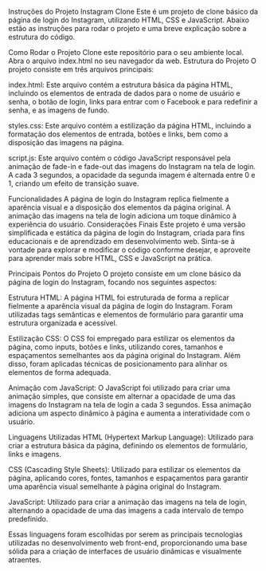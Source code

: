 Instruções do Projeto Instagram Clone
Este é um projeto de clone básico da página de login do Instagram, utilizando HTML, CSS e JavaScript. Abaixo estão as instruções para rodar o projeto e uma breve explicação sobre a estrutura do código.

Como Rodar o Projeto
Clone este repositório para o seu ambiente local.
Abra o arquivo index.html no seu navegador da web.
Estrutura do Projeto
O projeto consiste em três arquivos principais:

index.html: Este arquivo contém a estrutura básica da página HTML, incluindo os elementos de entrada de dados para o nome de usuário e senha, o botão de login, links para entrar com o Facebook e para redefinir a senha, e as imagens de fundo.

styles.css: Este arquivo contém a estilização da página HTML, incluindo a formatação dos elementos de entrada, botões e links, bem como a disposição das imagens na página.

script.js: Este arquivo contém o código JavaScript responsável pela animação de fade-in e fade-out das imagens do Instagram na tela de login. A cada 3 segundos, a opacidade da segunda imagem é alternada entre 0 e 1, criando um efeito de transição suave.

Funcionalidades
A página de login do Instagram replica fielmente a aparência visual e a disposição dos elementos da página original.
A animação das imagens na tela de login adiciona um toque dinâmico à experiência do usuário.
Considerações Finais
Este projeto é uma versão simplificada e estática da página de login do Instagram, criada para fins educacionais e de aprendizado em desenvolvimento web. Sinta-se à vontade para explorar e modificar o código conforme desejar, e aproveite para aprender mais sobre HTML, CSS e JavaScript na prática.


Principais Pontos do Projeto
O projeto consiste em um clone básico da página de login do Instagram, focando nos seguintes aspectos:

Estrutura HTML: A página HTML foi estruturada de forma a replicar fielmente a aparência visual da página de login do Instagram. Foram utilizadas tags semânticas e elementos de formulário para garantir uma estrutura organizada e acessível.

Estilização CSS: O CSS foi empregado para estilizar os elementos da página, como inputs, botões e links, utilizando cores, tamanhos e espaçamentos semelhantes aos da página original do Instagram. Além disso, foram aplicadas técnicas de posicionamento para alinhar os elementos de forma adequada.

Animação com JavaScript: O JavaScript foi utilizado para criar uma animação simples, que consiste em alternar a opacidade de uma das imagens do Instagram na tela de login a cada 3 segundos. Essa animação adiciona um aspecto dinâmico à página e aumenta a interatividade com o usuário.

Linguagens Utilizadas
HTML (Hypertext Markup Language): Utilizado para criar a estrutura básica da página, definindo os elementos de formulário, links e imagens.

CSS (Cascading Style Sheets): Utilizado para estilizar os elementos da página, aplicando cores, fontes, tamanhos e espaçamentos para garantir uma aparência visual semelhante à página original do Instagram.

JavaScript: Utilizado para criar a animação das imagens na tela de login, alternando a opacidade de uma das imagens a cada intervalo de tempo predefinido.

Essas linguagens foram escolhidas por serem as principais tecnologias utilizadas no desenvolvimento web front-end, proporcionando uma base sólida para a criação de interfaces de usuário dinâmicas e visualmente atraentes.